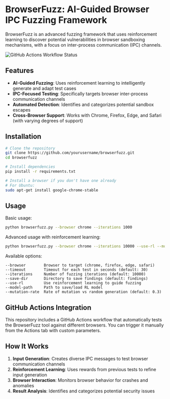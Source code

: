 # BrowserFuzz: AI-Guided Browser IPC Fuzzing Framework

BrowserFuzz is an advanced fuzzing framework that uses reinforcement learning to discover potential vulnerabilities in browser sandboxing mechanisms, with a focus on inter-process communication (IPC) channels.

![GitHub Actions Workflow Status](https://github.com/jjyuhub/BrowserFuzz/actions/workflows/browserfuzz-testing.yml/badge.svg)

## Features

- **AI-Guided Fuzzing**: Uses reinforcement learning to intelligently generate and adapt test cases
- **IPC-Focused Testing**: Specifically targets browser inter-process communication channels
- **Automated Detection**: Identifies and categorizes potential sandbox escapes
- **Cross-Browser Support**: Works with Chrome, Firefox, Edge, and Safari (with varying degrees of support)

## Installation

```bash
# Clone the repository
git clone https://github.com/yourusername/browserfuzz.git
cd browserfuzz

# Install dependencies
pip install -r requirements.txt

# Install a browser if you don't have one already
# For Ubuntu:
sudo apt-get install google-chrome-stable
```

## Usage

Basic usage:

```bash
python browserfuzz.py --browser chrome --iterations 1000
```

Advanced usage with reinforcement learning:

```bash
python browserfuzz.py --browser chrome --iterations 10000 --use-rl --model-path model.keras
```

Available options:

```
--browser        Browser to target (chrome, firefox, edge, safari)
--timeout        Timeout for each test in seconds (default: 30)
--iterations     Number of fuzzing iterations (default: 10000)
--save-dir       Directory to save findings (default: findings)
--use-rl         Use reinforcement learning to guide fuzzing
--model-path     Path to save/load RL model
--mutation-rate  Rate of mutation vs random generation (default: 0.3)
```

## GitHub Actions Integration

This repository includes a GitHub Actions workflow that automatically tests the BrowserFuzz tool against different browsers. You can trigger it manually from the Actions tab with custom parameters.

## How It Works

1. **Input Generation**: Creates diverse IPC messages to test browser communication channels
2. **Reinforcement Learning**: Uses rewards from previous tests to refine input generation
3. **Browser Interaction**: Monitors browser behavior for crashes and anomalies
4. **Result Analysis**: Identifies and categorizes potential security issues


